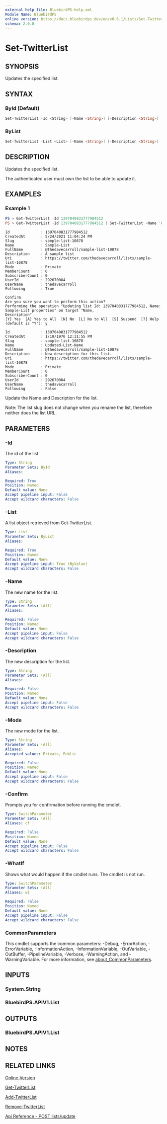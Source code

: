 ```yaml
---
external help file: BluebirdPS-help.xml
Module Name: BluebirdPS
online version: https://docs.bluebirdps.dev/en/v0.6.1/Lists/Set-TwitterList
schema: 2.0.0
---
```


# Set-TwitterList

## SYNOPSIS

Updates the specified list.

## SYNTAX

### ById (Default)

```powershell
Set-TwitterList -Id <String> [-Name <String>] [-Description <String>] [-Mode <String>] [-WhatIf] [-Confirm] [<CommonParameters>]
```

### ByList

```powershell
Set-TwitterList -List <List> [-Name <String>] [-Description <String>] [-Mode <String>] [-WhatIf] [-Confirm] [<CommonParameters>]
```

## DESCRIPTION

Updates the specified list.

The authenticated user must own the list to be able to update it.

## EXAMPLES

### Example 1

```powershell
PS > Get-TwitterList -Id 1397040831777984512
PS > Get-TwitterList -Id 1397040831777984512 | Set-TwitterList -Name 'Updated-List-Name' -Description 'New description for this list.'
```

```text
Id              : 1397040831777984512
CreatedAt       : 5/24/2021 11:04:24 PM
Slug            : sample-list-10878
Name            : Sample-List
FullName        : @thedavecarroll/sample-list-10878
Description     : A sample list
Uri             : https://twitter.com/thedavecarroll/lists/sample-list-10878
Mode            : Private
MemberCount     : 0
SubscriberCount : 0
UserId          : 292670084
UserName        : thedavecarroll
Following       : True

Confirm
Are you sure you want to perform this action?
Performing the operation "Updating list Id: 1397040831777984512, Name: Sample-List properties" on target "Name,
Description".
[Y] Yes  [A] Yes to All  [N] No  [L] No to All  [S] Suspend  [?] Help (default is "Y"): y

Id              : 1397040831777984512
CreatedAt       : 1/19/1970 12:31:55 PM
Slug            : sample-list-10878
Name            : Updated-List-Name
FullName        : @thedavecarroll/sample-list-10878
Description     : New description for this list.
Uri             : https://twitter.com/thedavecarroll/lists/sample-list-10878
Mode            : Private
MemberCount     : 0
SubscriberCount : 0
UserId          : 292670084
UserName        : thedavecarroll
Following       : False
```

Update the Name and Description for the list.

Note: The list slug does not change when you rename the list, therefore neither does the list URL.

## PARAMETERS

### -Id

The id of the list.

```yaml
Type: String
Parameter Sets: ById
Aliases:

Required: True
Position: Named
Default value: None
Accept pipeline input: False
Accept wildcard characters: False
```

### -List

A list object retrieved from Get-TwitterList.

```yaml
Type: List
Parameter Sets: ByList
Aliases:

Required: True
Position: Named
Default value: None
Accept pipeline input: True (ByValue)
Accept wildcard characters: False
```

### -Name

The new name for the list.

```yaml
Type: String
Parameter Sets: (All)
Aliases:

Required: False
Position: Named
Default value: None
Accept pipeline input: False
Accept wildcard characters: False
```

### -Description

The new description for the list.

```yaml
Type: String
Parameter Sets: (All)
Aliases:

Required: False
Position: Named
Default value: None
Accept pipeline input: False
Accept wildcard characters: False
```

### -Mode

The new mode for the list.

```yaml
Type: String
Parameter Sets: (All)
Aliases:
Accepted values: Private, Public

Required: False
Position: Named
Default value: None
Accept pipeline input: False
Accept wildcard characters: False
```

### -Confirm

Prompts you for confirmation before running the cmdlet.

```yaml
Type: SwitchParameter
Parameter Sets: (All)
Aliases: cf

Required: False
Position: Named
Default value: None
Accept pipeline input: False
Accept wildcard characters: False
```

### -WhatIf

Shows what would happen if the cmdlet runs.
The cmdlet is not run.

```yaml
Type: SwitchParameter
Parameter Sets: (All)
Aliases: wi

Required: False
Position: Named
Default value: None
Accept pipeline input: False
Accept wildcard characters: False
```

### CommonParameters

This cmdlet supports the common parameters: -Debug, -ErrorAction, -ErrorVariable, -InformationAction, -InformationVariable, -OutVariable, -OutBuffer, -PipelineVariable, -Verbose, -WarningAction, and -WarningVariable. For more information, see [about_CommonParameters](http://go.microsoft.com/fwlink/?LinkID=113216).

## INPUTS

### System.String

### BluebirdPS.APIV1.List

## OUTPUTS

### BluebirdPS.APIV1.List

## NOTES

## RELATED LINKS

[Online Version](https://docs.bluebirdps.dev/en/v0.6.1/Lists/Set-TwitterList)

[Get-TwitterList](https://docs.bluebirdps.dev/en/v0.6.1/Lists/Get-TwitterList)

[Add-TwitterList](https://docs.bluebirdps.dev/en/v0.6.1/Lists/Add-TwitterList)

[Remove-TwitterList](https://docs.bluebirdps.dev/en/v0.6.1/Lists/Remove-TwitterList)

[Api Reference - POST lists/update](https://developer.twitter.com/en/docs/twitter-api/v1/accounts-and-users/create-manage-lists/api-reference/post-lists-update)
